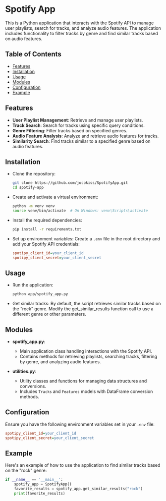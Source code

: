 # Spotify App

This is a Python application that interacts with the Spotify API to manage user playlists, search for tracks, and analyze audio features. The application includes functionality to filter tracks by genre and find similar tracks based on audio features.

## Table of Contents
- [Features](#features)
- [Installation](#installation)
- [Usage](#usage)
- [Modules](#modules)
- [Configuration](#configuration)
- [Example](#example)

## Features
- **User Playlist Management**: Retrieve and manage user playlists.
- **Track Search**: Search for tracks using specific query conditions.
- **Genre Filtering**: Filter tracks based on specified genres.
- **Audio Feature Analysis**: Analyze and retrieve audio features for tracks.
- **Similarity Search**: Find tracks similar to a specified genre based on audio features.

## Installation
- Clone the repository:
  ```bash
  git clone https://github.com/jocokiss/SpotifyApp.git
  cd spotify-app
- Create and activate a virtual environment:
  ```bash
  python -m venv venv
  source venv/bin/activate  # On Windows: venv\Scripts\activate
- Install the required dependencies:
  ```bash
  pip install -r requirements.txt
- Set up environment variables:
  Create a `.env` file in the root directory and add your Spotify API credentials:
  ```ini
  spotipy_client_id=your_client_id
  spotipy_client_secret=your_client_secret
  ```

## Usage
- Run the application:
  ```bash
  python app/spotify_app.py
- Get similar tracks:
By default, the script retrieves similar tracks based on the “rock” genre.
Modify the get_similar_results function call to use a different genre or other parameters.

## Modules
- **spotify_app.py**:
  - Main application class handling interactions with the Spotify API.
  - Contains methods for retrieving playlists, searching tracks, filtering by genre, and analyzing audio features.

- **utilities.py**:
  - Utility classes and functions for managing data structures and conversions.
  - Includes `Tracks` and `Features` models with DataFrame conversion methods.

## Configuration
Ensure you have the following environment variables set in your `.env` file:
```ini
spotipy_client_id=your_client_id
spotipy_client_secret=your_client_secret
```

## Example
Here's an example of how to use the application to find similar tracks based on the "rock" genre:
```python
if __name__ == '__main__':
    spotify_app = SpotifyApp()
    favorite_results = spotify_app.get_similar_results("rock")
    print(favorite_results)